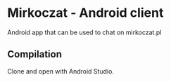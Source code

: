 # Mirkoczat - Android client

Android app that can be used to chat on mirkoczat.pl

## Compilation

Clone and open with Android Studio.


